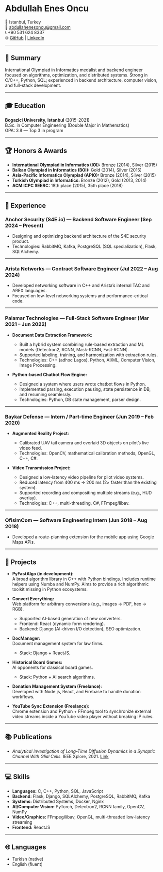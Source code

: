 # Abdullah Enes Oncu  

📍 Istanbul, Turkey  
📧 [abdullahenesoncu@gmail.com](mailto:abdullahenesoncu@gmail.com)  
📞 +90 531 624 8337  
🌐 [GitHub](https://github.com/abdullahenesoncu) | [LinkedIn](https://www.linkedin.com/in/abdullah-enes-oncu/)  

---

## 📝 Summary
International Olympiad in Informatics medalist and backend engineer focused on algorithms, optimization, and distributed systems. Strong in C/C++, Python, SQL; experienced in backend architecture, computer vision, and full-stack development.  

---

## 🎓 Education
**Bogazici University, Istanbul** (2015–2021)  
B.Sc. in Computer Engineering (Double Major in Mathematics)  
GPA: 3.8 — Top 3 in program  

---

## 🏆 Honors & Awards
- **International Olympiad in Informatics (IOI):** Bronze (2014), Silver (2015)  
- **Balkan Olympiad in Informatics (BOI):** Gold (2014), Silver (2015)  
- **Asia-Pacific Informatics Olympiad (APIO):** Bronze (2014), Silver (2015)  
- **Turkish Olympiad in Informatics:** Bronze (2012), Gold (2013, 2014)  
- **ACM ICPC SEERC:** 18th place (2015), 35th place (2018)  

---

## 💼 Experience

### **Anchor Security (S4E.io)** — Backend Software Engineer (Sep 2024 – Present)  
- Designing and optimizing backend architecture of the S4E security product.  
- Technologies: RabbitMQ, Kafka, PostgreSQL (SQL specialization), Flask, SQLAlchemy.  

---

### **Arista Networks** — Contract Software Engineer (Jul 2022 – Aug 2024)  
- Developed networking software in C++ and Arista’s internal TAC and AREX languages.  
- Focused on low-level networking systems and performance-critical code.  

---

### **Palamar Technologies** — Full-Stack Software Engineer (Mar 2021 – Jun 2022)  
- **Document Data Extraction Framework:**  
  - Built a hybrid system combining rule-based extraction and ML models (Detectron2, RCNN, Mask-RCNN, Fast-RCNN).  
  - Supported labeling, training, and harmonization with extraction rules.  
  - Technologies: C++ (adhoc Lagos), Python, AI/ML, Computer Vision, Image Processing.  

- **Python-based Chatbot Flow Engine:**  
  - Designed a system where users wrote chatbot flows in Python.  
  - Implemented parsing, execution pausing, state persistence in DB, and resuming seamlessly.  
  - Technologies: Python, DB state management, parser design.  

---

### **Baykar Defense** — Intern / Part-time Engineer (Jun 2019 – Feb 2020)  
- **Augmented Reality Project:**  
  - Calibrated UAV tail camera and overlaid 3D objects on pilot’s live video feed.  
  - Technologies: OpenCV, mathematical calibration methods, OpenGL, C++, C#.  

- **Video Transmission Project:**  
  - Designed a low-latency video pipeline for pilot video systems.  
  - Reduced latency from 400 ms → 200 ms (2× faster than the existing system).  
  - Supported recording and compositing multiple streams (e.g., HUD overlay).  
  - Technologies: C++, multi-threading, C#, FFmpeg/libav.  

---

### **OfisimCom** — Software Engineering Intern (Jun 2018 – Aug 2018)  
- Developed a route-planning extension for the mobile app using Google Maps APIs.  

---

## 🔧 Projects

- **PyFastAlgo (in development):**  
  A broad algorithm library in C++ with Python bindings. Includes runtime helpers using Numba and NumPy. Aims to provide a rich algorithmic toolkit missing in Python ecosystems.  

- **Convert Everything:**  
  Web platform for arbitrary conversions (e.g., images → PDF, hex → RGB).  
  - Supported AI-based generation of new converters.  
  - Frontend: React (dynamic form rendering).  
  - Backend: Django (AI-driven I/O detection), SEO optimization.  

- **DocManager:**  
  Document management system for law firms.  
  - Stack: Django + ReactJS.  

- **Historical Board Games:**  
  AI opponents for classical board games.  
  - Stack: Python + AI search algorithms.  

- **Donation Management System (Freelance):**  
  Developed with Node.js, React, and Firebase to handle donation workflows.  

- **YouTube Sync Extension (Freelance):**  
  Chrome extension and Python + FFmpeg tool to synchronize external video streams inside a YouTube video player without breaking IP rules.  

---

## 📚 Publications
- *Analytical Investigation of Long-Time Diffusion Dynamics in a Synaptic Channel With Glial Cells.* IEEE Xplore, 2021. [Link](https://ieeexplore.ieee.org/document/9514841)  

---

## 💻 Skills
- **Languages:** C, C++, Python, SQL, JavaScript  
- **Backend:** Flask, Django, SQLAlchemy, PostgreSQL, RabbitMQ, Kafka  
- **Systems:** Distributed Systems, Docker, Nginx  
- **AI/Computer Vision:** PyTorch, Detectron2, RCNN family, OpenCV, NumPy  
- **Video/Graphics:** FFmpeg/libav, OpenGL, multi-threaded low-latency streaming  
- **Frontend:** ReactJS  

---

## 🌐 Languages
- Turkish (native)  
- English (fluent)  
